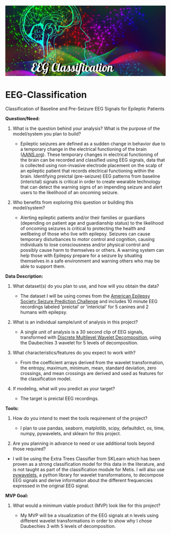 ![Banner](https://github.com/CeliaSagas/EEG-Classification/blob/ea04509c7d718a20ba113980dbb6475299d47efe/img/EEG%20Class.jpg)



# EEG-Classification
Classification of Baseline and Pre-Seizure EEG Signals for Epileptic Patients




**Question/Need:**

1. What is the question behind your analysis? What is the purpose of the model/system you plan to build?

      - Epileptic seizures are defined as a sudden change in behavior due to a temporary change in the electrical functioning of the brain ([AANS.org](https://www.aans.org/en/Patients/Neurosurgical-Conditions-and-Treatments/Epilepsy#:~:text=Epilepsy%20is%20a%20disorder%20of,impulses%20in%20an%20orderly%20pattern.)). These temporary changes in electrical functioning of the brain can be recorded and classified using EEG signals, data that is collected using non-invasive electrode placement on the scalp of an epileptic patient that records electrical functioning within the brain. Identifying preictal (pre-seizure) EEG patterns from baseline (interictal) signals is critical in order to create wearable technology that can detect the warning signs of an impending seizure and alert users to the likelihood of an oncoming seizure.




2. Who benefits from exploring this question or building this model/system?

    - Alerting epileptic patients and/or their families or guardians (depending on patient age and guardianship status) to the likelihood of oncoming seizures is critical to protecting the health and wellbeing of those who live with epilepsy. Seizures can cause temporary disturbances to motor control and  cognition, causing individuals to lose consciousness and/or physical control and possibly cause harm to themselves or others. A warning system can help those with Epilepsy prepare for a seizure by situating themselves in a safe environment and warning others who may be able to support them.



**Data Description:**

1. What dataset(s) do you plan to use, and how will you obtain the data?

    - The dataset I will be using comes from the [American Epilepsy Society Seizure Prediction Challenge](https://www.kaggle.com/c/seizure-prediction/overview) and includes 10 minute EEG recordings labeled 'preictal' or 'interictal' for 5 canines and 2 humans with epilepsy.

2. What is an individual sample/unit of analysis in this project?

    - A single unit of analysis is a 30 second clip of EEG signals, transformed with [Discrete Multilevel Wavelet Decomposition](https://pywavelets.readthedocs.io/en/latest/ref/dwt-discrete-wavelet-transform.html), using the Daubechies 3 wavelet for 5 levels of decomposition.




3. What characteristics/features do you expect to work with?

    - From the coefficient arrays derived from the wavelet transformation, the entropy, maximum, minimum, mean, standard deviation, zero crossings, and mean crossings are derived and used as features for the classification model.


4. If modeling, what will you predict as your target?

    - The target is preictal EEG recordings.



**Tools:**

1. How do you intend to meet the tools requirement of the project?

    - I plan to use pandas, seaborn, matplotlib, scipy, defaultdict, os, time, numpy, pywavelets, and sklearn for this project.

2. Are you planning in advance to need or use additional tools beyond those required?

  - I will be using the Extra Trees Classifier from SKLearn which has been proven as a strong classification model for this data in the literature, and is not taught as part of the classification module for Metis. I will also use [pywavelets](https://pywavelets.readthedocs.io/en/latest/index.html), a python library for wavelet transformations, to decompose EEG signals and derive information about the different frequencies expressed in the original EEG signal. 



**MVP Goal:**

1. What would a minimum viable product (MVP) look like for this project?

    - My MVP will be a visualization of the EEG signals at n levels using different wavelet transformations in order to show why I chose Daubechies 3 with 5 levels of decomposition.
